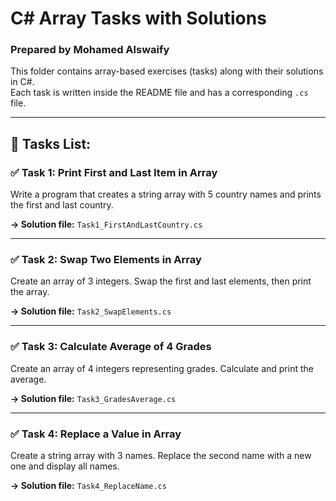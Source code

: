 # C# Array Tasks with Solutions  
### Prepared by Mohamed Alswaify  

This folder contains array-based exercises (tasks) along with their solutions in C#.  
Each task is written inside the README file and has a corresponding `.cs` file.

---

## 📘 Tasks List:

### ✅ Task 1: Print First and Last Item in Array
Write a program that creates a string array with 5 country names and prints the first and last country.

**→ Solution file:** `Task1_FirstAndLastCountry.cs`

---

### ✅ Task 2: Swap Two Elements in Array
Create an array of 3 integers. Swap the first and last elements, then print the array.

**→ Solution file:** `Task2_SwapElements.cs`

---

### ✅ Task 3: Calculate Average of 4 Grades
Create an array of 4 integers representing grades. Calculate and print the average.

**→ Solution file:** `Task3_GradesAverage.cs`

---

### ✅ Task 4: Replace a Value in Array
Create a string array with 3 names. Replace the second name with a new one and display all names.

**→ Solution file:** `Task4_ReplaceName.cs`
